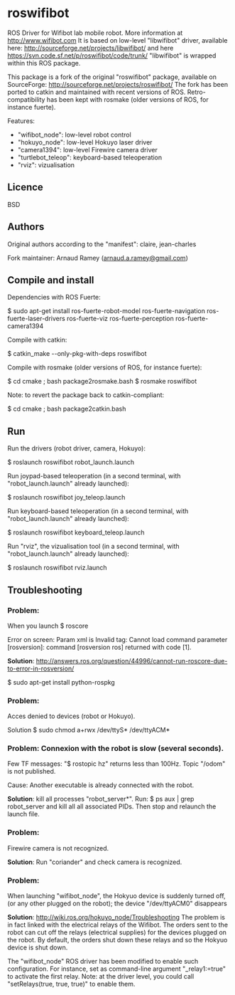 roswifibot
==========

ROS Driver for Wifibot lab mobile robot.
More information at
  http://www.wifibot.com
It is based on low-level "libwifibot" driver, available here:
  http://sourceforge.net/projects/libwifibot/
  and here
  https://svn.code.sf.net/p/roswifibot/code/trunk/
"libwifibot" is wrapped within this ROS package.

This package is a fork of the original "roswifibot" package, available on SourceForge:
  http://sourceforge.net/projects/roswifibot/
The fork has been ported to catkin and maintained with recent versions of ROS.
Retro-compatibility has been kept with rosmake
(older versions of ROS, for instance fuerte).

Features:
  - "wifibot_node":     low-level robot control
  - "hokuyo_node":      low-level Hokuyo laser driver
  - "camera1394":       low-level Firewire camera driver
  - "turtlebot_teleop": keyboard-based teleoperation
  - "rviz":             vizualisation


Licence
-------
BSD


Authors
-------
Original authors according to the "manifest": claire, jean-charles

Fork maintainer: Arnaud Ramey (arnaud.a.ramey@gmail.com)


Compile and install
-------------------
Dependencies with ROS Fuerte:

$ sudo apt-get install  ros-fuerte-robot-model  ros-fuerte-navigation  ros-fuerte-laser-drivers  ros-fuerte-viz ros-fuerte-perception ros-fuerte-camera1394

Compile with catkin:

$ catkin_make --only-pkg-with-deps roswifibot

Compile with rosmake (older versions of ROS, for instance fuerte):

$ cd cmake ; bash package2rosmake.bash
$ rosmake roswifibot

Note: to revert the package back to catkin-compliant:

$ cd cmake ; bash package2catkin.bash


Run
---
Run the drivers (robot driver, camera, Hokuyo):

$ roslaunch roswifibot robot_launch.launch

Run joypad-based teleoperation
(in a second terminal, with "robot_launch.launch" already launched):

$ roslaunch roswifibot joy_teleop.launch

Run keyboard-based teleoperation
(in a second terminal, with "robot_launch.launch" already launched):

$ roslaunch roswifibot keyboard_teleop.launch

Run "rviz", the vizualisation tool
(in a second terminal, with "robot_launch.launch" already launched):

$ roslaunch roswifibot rviz.launch


Troubleshooting
---------------
### **Problem**:
  When you launch
  $ roscore

  Error on screen:
  Param xml is <param command="rosversion ros" name="rosversion"/>
  Invalid <param> tag: Cannot load command parameter [rosversion]: command [rosversion ros] returned with code [1].

**Solution**:
  http://answers.ros.org/question/44996/cannot-run-roscore-due-to-error-in-rosversion/

  $ sudo apt-get install python-rospkg


### **Problem**:
  Acces denied to devices (robot or Hokuyo).

Solution
  $ sudo chmod a+rwx /dev/ttyS* /dev/ttyACM*


### **Problem**: Connexion with the robot is slow (several seconds).
  Few TF messages:
    "$ rostopic hz"
  returns less than 100Hz.
  Topic "/odom" is not published.

Cause:
  Another executable is already connected with the robot.

**Solution**:
  kill all processes "robot_server*".
  Run:
    $ ps aux | grep robot_server
  and kill all all associated PIDs.
  Then stop and relaunch the launch file.


### **Problem**:
  Firewire camera is not recognized.

**Solution**:
  Run "coriander" and check camera is recognized.


### **Problem**:
  When launching "wifibot_node", the Hokyuo device is suddenly turned off,
  (or  any other plugged on the robot);
  the device "/dev/ttyACM0" disappears

**Solution**:
  http://wiki.ros.org/hokuyo_node/Troubleshooting
  The problem is in fact linked with the electrical relays of the Wifibot.
  The orders sent to the robot can cut off the relays
  (electrical supplies) for the devices plugged on the robot.
  By default, the orders shut down these relays and so the Hokyuo device
  is shut down.

  The "wifibot_node" ROS driver has been modified to enable such configuration.
  For instance, set as command-line argument "_relay1:=true"
  to activate the first relay.
  Note: at the driver level, you could call "setRelays(true, true, true)"
  to enable them.


